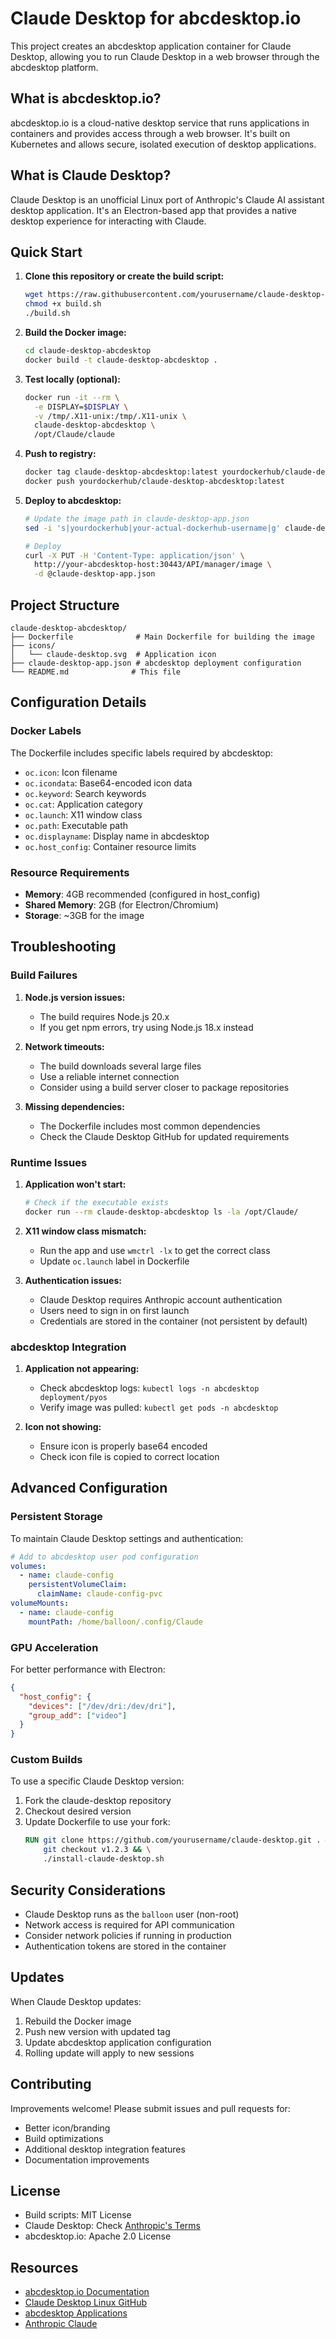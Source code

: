 # Claude Desktop for abcdesktop.io

This project creates an abcdesktop application container for Claude Desktop, allowing you to run Claude Desktop in a web browser through the abcdesktop platform.

## What is abcdesktop.io?

abcdesktop.io is a cloud-native desktop service that runs applications in containers and provides access through a web browser. It's built on Kubernetes and allows secure, isolated execution of desktop applications.

## What is Claude Desktop?

Claude Desktop is an unofficial Linux port of Anthropic's Claude AI assistant desktop application. It's an Electron-based app that provides a native desktop experience for interacting with Claude.

## Quick Start

1. **Clone this repository or create the build script:**
   ```bash
   wget https://raw.githubusercontent.com/yourusername/claude-desktop-abcdesktop/main/build.sh
   chmod +x build.sh
   ./build.sh
   ```

2. **Build the Docker image:**
   ```bash
   cd claude-desktop-abcdesktop
   docker build -t claude-desktop-abcdesktop .
   ```

3. **Test locally (optional):**
   ```bash
   docker run -it --rm \
     -e DISPLAY=$DISPLAY \
     -v /tmp/.X11-unix:/tmp/.X11-unix \
     claude-desktop-abcdesktop \
     /opt/Claude/claude
   ```

4. **Push to registry:**
   ```bash
   docker tag claude-desktop-abcdesktop:latest yourdockerhub/claude-desktop-abcdesktop:latest
   docker push yourdockerhub/claude-desktop-abcdesktop:latest
   ```

5. **Deploy to abcdesktop:**
   ```bash
   # Update the image path in claude-desktop-app.json
   sed -i 's|yourdockerhub|your-actual-dockerhub-username|g' claude-desktop-app.json
   
   # Deploy
   curl -X PUT -H 'Content-Type: application/json' \
     http://your-abcdesktop-host:30443/API/manager/image \
     -d @claude-desktop-app.json
   ```

## Project Structure

```
claude-desktop-abcdesktop/
├── Dockerfile              # Main Dockerfile for building the image
├── icons/
│   └── claude-desktop.svg  # Application icon
├── claude-desktop-app.json # abcdesktop deployment configuration
└── README.md              # This file
```

## Configuration Details

### Docker Labels

The Dockerfile includes specific labels required by abcdesktop:

- `oc.icon`: Icon filename
- `oc.icondata`: Base64-encoded icon data
- `oc.keyword`: Search keywords
- `oc.cat`: Application category
- `oc.launch`: X11 window class
- `oc.path`: Executable path
- `oc.displayname`: Display name in abcdesktop
- `oc.host_config`: Container resource limits

### Resource Requirements

- **Memory**: 4GB recommended (configured in host_config)
- **Shared Memory**: 2GB (for Electron/Chromium)
- **Storage**: ~3GB for the image

## Troubleshooting

### Build Failures

1. **Node.js version issues:**
   - The build requires Node.js 20.x
   - If you get npm errors, try using Node.js 18.x instead

2. **Network timeouts:**
   - The build downloads several large files
   - Use a reliable internet connection
   - Consider using a build server closer to package repositories

3. **Missing dependencies:**
   - The Dockerfile includes most common dependencies
   - Check the Claude Desktop GitHub for updated requirements

### Runtime Issues

1. **Application won't start:**
   ```bash
   # Check if the executable exists
   docker run --rm claude-desktop-abcdesktop ls -la /opt/Claude/
   ```

2. **X11 window class mismatch:**
   - Run the app and use `wmctrl -lx` to get the correct class
   - Update `oc.launch` label in Dockerfile

3. **Authentication issues:**
   - Claude Desktop requires Anthropic account authentication
   - Users need to sign in on first launch
   - Credentials are stored in the container (not persistent by default)

### abcdesktop Integration

1. **Application not appearing:**
   - Check abcdesktop logs: `kubectl logs -n abcdesktop deployment/pyos`
   - Verify image was pulled: `kubectl get pods -n abcdesktop`

2. **Icon not showing:**
   - Ensure icon is properly base64 encoded
   - Check icon file is copied to correct location

## Advanced Configuration

### Persistent Storage

To maintain Claude Desktop settings and authentication:

```yaml
# Add to abcdesktop user pod configuration
volumes:
  - name: claude-config
    persistentVolumeClaim:
      claimName: claude-config-pvc
volumeMounts:
  - name: claude-config
    mountPath: /home/balloon/.config/Claude
```

### GPU Acceleration

For better performance with Electron:

```json
{
  "host_config": {
    "devices": ["/dev/dri:/dev/dri"],
    "group_add": ["video"]
  }
}
```

### Custom Builds

To use a specific Claude Desktop version:

1. Fork the claude-desktop repository
2. Checkout desired version
3. Update Dockerfile to use your fork:
   ```dockerfile
   RUN git clone https://github.com/yourusername/claude-desktop.git . && \
       git checkout v1.2.3 && \
       ./install-claude-desktop.sh
   ```

## Security Considerations

- Claude Desktop runs as the `balloon` user (non-root)
- Network access is required for API communication
- Consider network policies if running in production
- Authentication tokens are stored in the container

## Updates

When Claude Desktop updates:

1. Rebuild the Docker image
2. Push new version with updated tag
3. Update abcdesktop application configuration
4. Rolling update will apply to new sessions

## Contributing

Improvements welcome! Please submit issues and pull requests for:

- Better icon/branding
- Build optimizations
- Additional desktop integration features
- Documentation improvements

## License

- Build scripts: MIT License
- Claude Desktop: Check [Anthropic's Terms](https://www.anthropic.com/legal/consumer-terms)
- abcdesktop.io: Apache 2.0 License

## Resources

- [abcdesktop.io Documentation](https://www.abcdesktop.io/)
- [Claude Desktop Linux GitHub](https://github.com/emsi/claude-desktop)
- [abcdesktop Applications](https://github.com/abcdesktopio/oc.apps)
- [Anthropic Claude](https://www.anthropic.com/)

